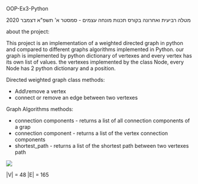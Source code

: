 OOP-Ex3-Python

מטלה רביעית ואחרונה בקורס תכנות מונחה עצמים - סמסטר א' תשפ"א דצמבר 2020

about the project:

This project is an implementation of a weighted directed graph in python and compared to different graphs algorithms implemented in Python.
our graph is implemented by python dictionary of vertexes and every vertex has its own list of values.
the vertexes implemented by the class Node, every Node has 2 python dictionary and a position.

Directed weighted graph class methods:

  * Add\remove a vertex  
  * connect or remove an edge between two vertexes

Graph Algorithms methods:

  * connection components - returns a list of all connection components of a grap
  * connection component - returns a list of the vertex connection components
  * shortest_path - returns a list of the shortest path between two vertexes path

![](https://user-images.githubusercontent.com/74258456/104630513-8078f200-56a3-11eb-8de5-3f12ba87820c.png)

|V| = 48
|E| = 165
